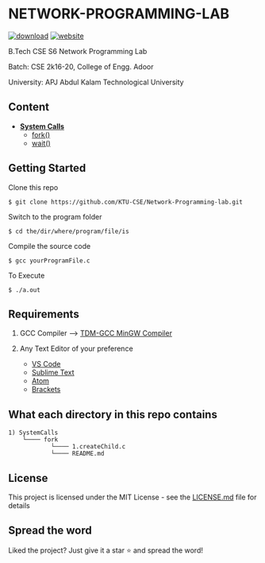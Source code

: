 # NETWORK-PROGRAMMING-LAB


[![download](https://img.shields.io/badge/Direct_Download-zip-blue.svg?logo=appveyor&longCache=true&style=for-the-badge)](https://github.com/KTU-CSE/Network-Programming-lab/releases/latest)
[![website](https://img.shields.io/badge/Live-Site-green.svg?logo=appveyor&longCache=true&style=for-the-badge)](https://ktu-cse.github.io/Network-Programming-lab/)


B.Tech CSE S6 Network Programming Lab

Batch: CSE 2k16-20, College of Engg. Adoor

University: APJ Abdul Kalam Technological University

## Content

- **[System Calls](SystemCalls/README.md)**
    - [fork()](SystemCalls/fork/README.md)
    - [wait()](SystemCalls/wait/README.md)



## Getting Started

Clone this repo
```
$ git clone https://github.com/KTU-CSE/Network-Programming-lab.git
```
Switch to the program folder
```
$ cd the/dir/where/program/file/is
```
Compile the source code
```
$ gcc yourProgramFile.c
```
To Execute
``` 
$ ./a.out
```

## Requirements

1. GCC Compiler --> [TDM-GCC MinGW Compiler](https://sourceforge.net/projects/tdm-gcc/)

 2. Any Text Editor of your preference 
    - [VS Code](https://code.visualstudio.com/) 
    - [Sublime Text](https://www.sublimetext.com/)  
    - [Atom](https://atom.io/)
    - [Brackets](http://brackets.io/)

## What each directory in this repo contains

```
1) SystemCalls      
	└──── fork
         	└──── 1.createChild.c
         	└──── README.md
```

## License  
This project is licensed under the MIT License - see the [LICENSE.md](LICENSE) file for details

## Spread the word
Liked the project? Just give it a star :star: and spread the word!